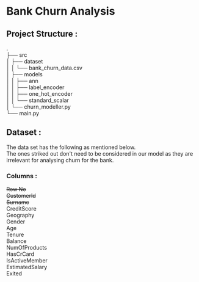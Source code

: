 # Bank Churn Analysis

## Project Structure :
.  
├── src  
│   ├── dataset                
│   │   └── bank_churn_data.csv                
│   ├── models                
│   │   ├── ann                
│   │   ├── label_encoder                
│   │   ├── one_hot_encoder                
│   │   └── standard_scalar                
│   └── churn_modeller.py                   
└── main.py  


## Dataset :

The data set has the following as mentioned below.  
The ones striked out don't need to be considered in our model as they are irrelevant for analysing churn for the bank.  

### Columns :
~~Row No~~  
~~CustomerId~~  
~~Surname~~  
CreditScore  
Geography  
Gender  
Age  
Tenure  
Balance  
NumOfProducts  
HasCrCard  
IsActiveMember  
EstimatedSalary  
Exited   